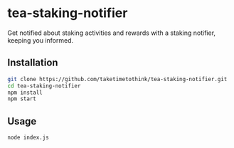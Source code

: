 # tea-staking-notifier

Get notified about staking activities and rewards with a staking notifier, keeping you informed.

## Installation

```bash
git clone https://github.com/taketimetothink/tea-staking-notifier.git
cd tea-staking-notifier
npm install
npm start
```

## Usage
```bash
node index.js
```
